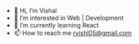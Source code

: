 - 👋 Hi, I’m Vishal
- 👀 I’m interested in Web | Development
- 🌱 I’m currently learning React
- 📫 How to reach me rvishl05@gmail.com

<!---
rvishl/rvishl is a ✨ special ✨ repository because its `README.md` (this file) appears on your GitHub profile.
You can click the Preview link to take a look at your changes.
--->
